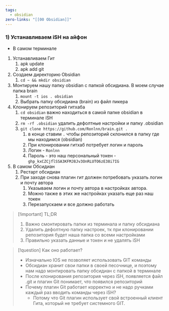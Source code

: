 ```yaml
---
tags:
  - obsidian
zero-links: "[[00 Obsidian]]"
---
```

### 1) Устанавливаем iSH на айфон
- В самом терминале
1) Устанавливаем Гит
	1) apk update
	2) apk add git 
2) Создаем директорию Obsidian
	1) `cd ~ && mkdir obsidian`
3) Монтируем нашу папку obsidian с папкой обсидиана. В моем случае папка brain
	1) `mount -t ios . obsidian`
	2) Выбрать папку обсидиана (brain) из файл пикера
4) Клонируем репозиторий гитхаба
	1) `cd obsidian` важно находиться в самой папке obsidian в терминале iSH
	2) `rm -rf .obsidian` удалить дефолтные настройки и папку .obsidian
	3) `git clone https://github.com/Ronlnn/brain.git .`
		1) в конце ставим `.` чтобы репозиторий склонился в папку где мы находимся (obsidian)
		2) При клонировании гитхаб потребует логин и пароль
		3) Логин - `Ronlnn`
		4) Пароль - это наш персональный токен - `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`
5) В самом Обсидиан
	1) Рестарт обсидиан
	2) При заходе снова плагин гит должен потребовать указать логин и почту автора
		1) Указываем логин и почту автора в настройках автора.
		2) Можно также в этих же настройках указать еще раз наш токен
		3) Перезапускаем и все должно работать

>[!important] TL;DR
> 1) Важно смонтировать папки из терминала и папку обсидиана
> 2) Удалить дефолтную папку настроек, тк при клонировании репозитория будет наша папка со всеми настройками
> 3) Правильно указать данные и токен и не удалять iSH

>[!question] Как оно работает?
> - Изначально IOS не позволяет использовать GIT команды
> - Обсидиан хранит свои папки в своей песочнице, и поэтому нам надо монтировать папку обсидиан с папкой в терминале 
> - После клонирования репозитория через iSH, появляется файл .git и плагин Git понимает, что появился репозиторий
> - Почему плагин Git работает корректно и не надо ручками каждый раз вводить команды через iSH?
> 	- Потому что Git плагин использует свой встроенный клиент Гита, который не требует системного GIT.
